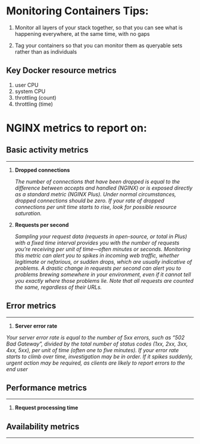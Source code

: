 # Monitoring Containers Tips:

1. Monitor all layers of your stack together, so that you can see what is happening everywhere, at the same time, with no gaps

2. Tag your containers so that you can monitor them as queryable sets rather than as individuals

## Key Docker resource metrics
  1. user CPU
  2. system CPU
  3. throttling (count)
  4. throttling (time)


# NGINX metrics to report on:

## Basic activity metrics
---
  1. **Dropped connections**  

      *The number of connections that have been dropped is equal to the difference between accepts and handled (NGINX) or is exposed directly as a standard metric (NGINX Plus). Under normal circumstances, dropped connections should be zero. If your rate of dropped connections per unit time starts to rise, look for possible resource saturation.*

  2. **Requests per second**  

      *Sampling your request data (requests in open-source, or total in Plus) with a fixed time interval provides you with the number of requests you’re receiving per unit of time—often minutes or seconds. Monitoring this metric can alert you to spikes in incoming web traffic, whether legitimate or nefarious, or sudden drops, which are usually indicative of problems. A drastic change in requests per second can alert you to problems brewing somewhere in your environment, even if it cannot tell you exactly where those problems lie. Note that all requests are counted the same, regardless of their URLs.*

## Error metrics
---
  1. **Server error rate**  

  *Your server error rate is equal to the number of 5xx errors, such as “502 Bad Gateway”, divided by the total number of status codes (1xx, 2xx, 3xx, 4xx, 5xx), per unit of time (often one to five minutes). If your error rate starts to climb over time, investigation may be in order. If it spikes suddenly, urgent action may be required, as clients are likely to report errors to the end user*

## Performance metrics
---
  1. **Request processing time**  

## Availability metrics
---
